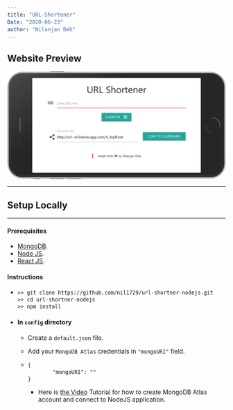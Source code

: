 ```yaml
---
title: "URL-Shortener"
Date: "2020-06-23"
author: "Nilanjan Deb"
---
```


## Website Preview

![photo](./url.png)

---

## Setup Locally

---

#### Prerequisites

- [MongoDB](https://www.mongodb.com/cloud/atlas).
- [Node JS](https://nodejs.org/).
- [React JS](https://reactjs.org/).

#### Instructions

- ```
  >> git clone https://github.com/nil1729/url-shortner-nodejs.git
  >> cd url-shortner-nodejs
  >> npm install
  ```

- #### In `config` directory

  - Create a `default.json` file.
  - Add your `MongoDB Atlas` credentials in `"mongoURI"` field.

  - ```
    {
            "mongoURI": ""
    }
    ```

    - Here is [the Video](https://www.youtube.com/watch?v=KKyag6t98g8) Tutorial for how to create MongoDB Atlas account and connect to NodeJS application.
